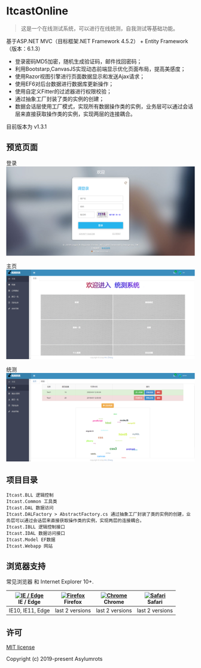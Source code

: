 # ItcastOnline

>这是一个在线测试系统，可以进行在线统测，自我测试等基础功能。  

基于ASP.NET MVC（目标框架.NET Framework 4.5.2） + Entity Framework（版本：6.1.3）  
    
* 登录密码MD5加密，随机生成验证码，邮件找回密码；  
* 利用Bootstarp,CanvasJS实现动态前端显示优化页面布局，提高美感度；   
* 使用Razor视图引擎进行页面数据显示和发送Ajax请求；  
* 使用EF6对后台数据进行数据库更新操作；  
* 使用自定义Fitter的过滤器进行权限校验；  
* 通过抽象工厂封装了类的实例的创建；  
* 数据会话层使用工厂模式，实现所有数据操作类的实例，业务层可以通过会话层来直接获取操作类的实例，实现两层的连接耦合。
    
目前版本为 v1.3.1

## 预览页面

登录
![demo](https://github.com/Asylumrots/ItcastOnline/blob/master/Itcast.Webapp/Content/images/Login.png)

主页
![demo](https://github.com/Asylumrots/ItcastOnline/blob/master/Itcast.Webapp/Content/images/Index.png)

统测
![demo](https://github.com/Asylumrots/ItcastOnline/blob/master/Itcast.Webapp/Content/images/Test.png)

## 项目目录

``` 目录>
Itcast.BLL 逻辑控制  
Itcast.Common 工具类  
Itcast.DAL 数据访问  
Itcast.DALFactory > AbstractFactory.cs 通过抽象工厂封装了类的实例的创建，业务层可以通过会话层来直接获取操作类的实例，实现两层的连接耦合。  
Itcast.IBLL 逻辑控制接口  
Itcast.IDAL 数据访问接口  
Itcast.Model EF数据 
Itcast.Webapp 网站   
```

## 浏览器支持

常见浏览器 和 Internet Explorer 10+.

| [<img src="https://raw.githubusercontent.com/alrra/browser-logos/master/src/edge/edge_48x48.png" alt="IE / Edge" width="24px" height="24px" />](http://godban.github.io/browsers-support-badges/)</br>IE / Edge | [<img src="https://raw.githubusercontent.com/alrra/browser-logos/master/src/firefox/firefox_48x48.png" alt="Firefox" width="24px" height="24px" />](http://godban.github.io/browsers-support-badges/)</br>Firefox | [<img src="https://raw.githubusercontent.com/alrra/browser-logos/master/src/chrome/chrome_48x48.png" alt="Chrome" width="24px" height="24px" />](http://godban.github.io/browsers-support-badges/)</br>Chrome | [<img src="https://raw.githubusercontent.com/alrra/browser-logos/master/src/safari/safari_48x48.png" alt="Safari" width="24px" height="24px" />](http://godban.github.io/browsers-support-badges/)</br>Safari |
| --------- | --------- | --------- | --------- |
| IE10, IE11, Edge| last 2 versions| last 2 versions| last 2 versions

## 许可

[MIT license](https://github.com/Asylumrots/ItcastOnline/blob/master/LICENSE)

Copyright (c) 2019-present Asylumrots

